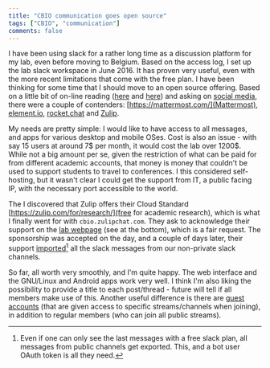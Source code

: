 ```yaml
---
title: "CBIO communication goes open source"
tags: ["CBIO", "communication"]
comments: false
---
```


I have been using slack for a rather long time as a discussion
platform for my lab, even before moving to Belgium. Based on the
access log, I set up the lab slack workspace in June 2016. It has
proven very useful, even with the more recent limitations that come
with the free plan. I have been thinking for some time that I should
move to an open source offering. Based on a little bit of on-line
reading
([here](https://blog.ossph.org/best-open-source-alternatives-to-slack/)
and [here](https://opensource.com/alternatives/slack)) and asking on
[social media](https://fosstodon.org/@lgatto/111840609295851868),
there were a couple of contenders:
[https://mattermost.com/](Mattermost),
[element.io](https://element.io/),
[rocket.chat](https://www.rocket.chat/) and
[Zulip](https://zulip.com/).

My needs are pretty simple: I would like to have access to all
messages, and apps for various desktop and mobile OSes. Cost is also
an issue - with say 15 users at around 7$ per month, it would cost the
lab over 1200$. While not a big amount per se, given the restriction
of what can be paid for from different academic accounts, that money
is money that couldn't be used to support students to travel to
conferences. I this considered self-hosting, but it wasn't clear I
could get the support from IT, a public facing IP, with the necessary
port accessible to the world.

The I discovered that Zulip offers their Cloud Standard
[https://zulip.com/for/research/](free for academic research), which
is what I finally went for with `cbio.zulipchat.com`. They ask to
acknowledge their support on the [lab
webpage](https://lgatto.github.io/cbio-lab/) (see at the bottom),
which is a fair request. The sponsorship was accepted on the day, and
a couple of days later, their support
[imported](https://zulip.com/help/import-from-slack)[^fn] all the
slack messages from our non-private slack channels.

So far, all worth very smoothly, and I'm quite happy. The web interface
and the GNU/Linux and Android apps work very well. I think I'm also
liking the possibility to provide a title to each post/thread - future
will tell if all members make use of this. Another useful difference
is there are [guest
accounts](https://zulip.com/help/roles-and-permissions) (that are
given access to specific streams/channels when joining), in addition
to regular members (who can join all public streams).



[^fn]: Even if one can only see the last messages with a free slack
    plan, all messages from public channels get exported. This, and a
    bot user OAuth token is all they need.
